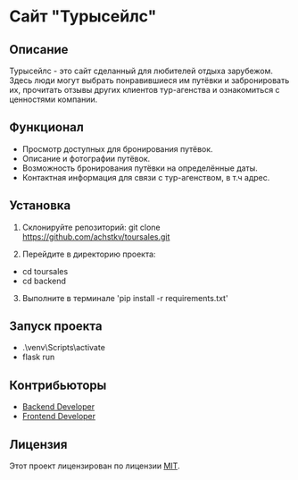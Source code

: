 # Сайт "Турысейлс"

## Описание

Турысейлс - это сайт сделанный для любителей отдыха зарубежом. Здесь люди могут выбрать понравившиеся им путёвки и забронировать их, прочитать отзывы других клиентов тур-агенства и ознакомиться с ценностями компании.

## Функционал

- Просмотр доступных для бронирования путёвок.
- Описание и фотографии путёвок.
- Возможность бронирования путёвки на определённые даты.
- Контактная информация для связи с тур-агенством, в т.ч адрес.

## Установка

1. Склонируйте репозиторий:
git clone https://github.com/achstkv/toursales.git

2. Перейдите в директорию проекта:
- cd toursales
- cd backend

3. Выполните в терминале 'pip install -r requirements.txt'

## Запуск проекта

- .\venv\Scripts\activate
- flask run

## Контрибьюторы

- [Backend Developer](https://github.com/pvvrv)
- [Frontend Developer](https://github.com/achstkv)

## Лицензия

Этот проект лицензирован по лицензии [MIT](https://opensource.org/licenses/MIT).



